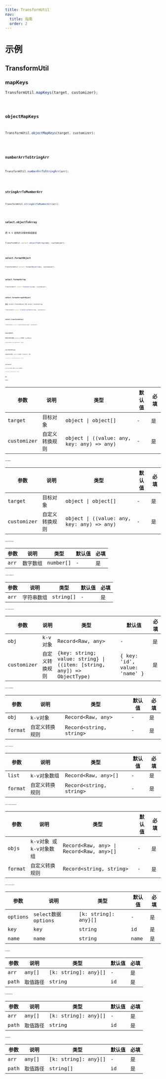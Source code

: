 ```yaml
---
title: TransformUtil
nav:
  title: 指南
  order: 2
---
```


# 示例

## TransformUtil

### mapKeys
```jsx | pure
TransformUtil.mapKeys(target, customizer);
```
<code src="../examples/transform/mapKeys-use" />

### objectMapKeys
```jsx | pure
TransformUtil.objectMapKeys(target, customizer);
```
<code src="../examples/transform/objectMapKeys-use" />

### numberArrToStringArr
```jsx | pure
TransformUtil.numberArrToStringArr(arr);
```
<code src="../examples/transform/numberArrToStringArr-use" />

### stringArrToMumberArr
```jsx | pure
TransformUtil.stringArrToMumberArr(arr);
```
<code src="../examples/transform/stringArrToMumberArr-use" />

### select.objectToArray
把 K V 结构的对象转换成数组
```jsx | pure
TransformUtil.select.objectToArray(obj, customizer);
```
<code src="../examples/transform/select/objectToArray-use.tsx" />

### select.formatObject
```jsx | pure
TransformUtil.select.formatObject(obj, customizer);
```
<code src="../examples/transform/select/formatObject-use.tsx" />

### select.formatArray
```jsx | pure
TransformUtil.select.formatArray(obj, customizer);
```
<code src="../examples/transform/select/formatArray-use.tsx" />

### select.formatArrayOrObject
兼容 select.formatObject 和 select.formatArray
```jsx | pure
TransformUtil.select.formatArrayOrObject(obj, customizer);
```
<code src="../examples/transform/select/formatArrayOrObject-use.tsx" />

### select.transformSelect
```jsx | pure
TransformUtil.select.transformSelect(obj, customizer);
```
<code src="../examples/transform/select/transformSelect-use.tsx" />

### toArrByPath
获取指定键生成数组，select all等使用, key支持path
```jsx | pure
TransformUtil.toArrByPath(arr, path);
```
<code src="../examples/transform/toArrByPath-use.tsx" />

### toArrByPathUnique
获取指定键生成数组，select all等使用, key支持path, 去重
```jsx | pure
TransformUtil.toArrByPathUnique(arr, path);
```
<code src="../examples/transform/toArrByPathUnique-use.tsx" />

### toArrByPaths
与toArrByPath类似，依赖toArrByPath,输出多组
```jsx | pure
TransformUtil.toArrByPaths(arr, path);
```
<code src="../examples/transform/toArrByPaths-use.tsx" />

## API

### mapKeys

| 参数       | 说明           | 类型                                      | 默认值 | 必填 |
| ---------- | -------------- | ----------------------------------------- | ------ | ---- |
| target     | 目标对象       | object \| object[]                        | -      | 是   |
| customizer | 自定义转换规则 | object \| ((value: any, key: any) => any) | -      | 是   |

### objectMapKeys

| 参数 | 说明       | 类型     | 默认值 | 必填 |
| ---- | ---------- | -------- | ------ | ---- |
| target     | 目标对象       | object \| object[]                        | -      | 是   |
| customizer | 自定义转换规则 | object \| ((value: any, key: any) => any) | -      | 是   |

### numberArrToStringArr

| 参数 | 说明     | 类型     | 默认值 | 必填 |
| ---- | -------- | -------- | ------ | ---- |
| arr  | 数字数组 | number[] | -      | 是   |

### stringArrToMumberArr

| 参数 | 说明       | 类型     | 默认值 | 必填 |
| ---- | ---------- | -------- | ------ | ---- |
| arr  | 字符串数组 | string[] | -      | 是   |

### select.objectToArray

| 参数       | 说明           | 类型                                                                  | 默认值                       | 必填 |
| ---------- | -------------- | --------------------------------------------------------------------- | ---------------------------- | ---- |
| obj        | k-v对象        | Record<Raw, any>                                                      | -                            | 是   |
| customizer | 自定义转换规则 | {key: string; value: string} \| ((item: [string, any]) => ObjectType) | { key: 'id', value: 'name' } | 是   |

### select.formatObject

| 参数   | 说明           | 类型                   | 默认值 | 必填 |
| ------ | -------------- | ---------------------- | ------ | ---- |
| obj    | k-v对象        | Record<Raw, any>       | -      | 是   |
| format | 自定义转换规则 | Record<string, string> | -      | 是   |

### select.formatArray

| 参数   | 说明           | 类型                   | 默认值 | 必填 |
| ------ | -------------- | ---------------------- | ------ | ---- |
| list   | k-v对象数组    | Record<Raw, any>[]     | -      | 是   |
| format | 自定义转换规则 | Record<string, string> | -      | 是   |

### select.formatArrayOrObject

| 参数   | 说明                   | 类型                                   | 默认值 | 必填 |
| ------ | ---------------------- | -------------------------------------- | ------ | ---- |
| objs   | k-v对象 或 k-v对象数组 | Record<Raw, any> \| Record<Raw, any>[] | -      | 是   |
| format | 自定义转换规则         | Record<string, string>                 | -      | 是   |

### select.transformSelect

| 参数    | 说明              | 类型                | 默认值 | 必填 |
| ------- | ----------------- | ------------------- | ------ | ---- |
| options | select数据options | [k: string]: any}[] | -      | 是   |
| key     | key               | string              | id     | 是   |
| name    | name              | string              | name   | 是   |

### toArrByPath

| 参数 | 说明     | 类型                | 默认值 | 必填 |
| ---- | -------- | ------------------- | ------ | ---- |
| arr  | any[]    | [k: string]: any}[] | -      | 是   |
| path | 取值路径 | string              | id     | 是   |

### toArrByPathUnique

| 参数 | 说明     | 类型                | 默认值 | 必填 |
| ---- | -------- | ------------------- | ------ | ---- |
| arr  | any[]    | [k: string]: any}[] | -      | 是   |
| path | 取值路径 | string              | id     | 是   |

### toArrByPaths

| 参数 | 说明     | 类型                | 默认值 | 必填 |
| ---- | -------- | ------------------- | ------ | ---- |
| arr  | any[]    | [k: string]: any}[] | -      | 是   |
| path | 取值路径 | string[]              | id     | 是   |
